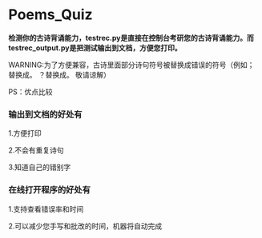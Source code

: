 # Poems_Quiz

**检测你的古诗背诵能力，testrec.py是直接在控制台考研您的古诗背诵能力。而testrec_output.py是把测试输出到文档，方便您打印。**

WARNING:为了方便兼容，古诗里面部分诗句符号被替换成错误的符号（例如；替换成。 ？替换成。 敬请谅解）

PS：优点比较

### 输出到文档的好处有

1.方便打印

2.不会有重复诗句

3.知道自己的错别字

### 在线打开程序的好处有

1.支持查看错误率和时间

2.可以减少您手写和批改的时间，机器将自动完成
